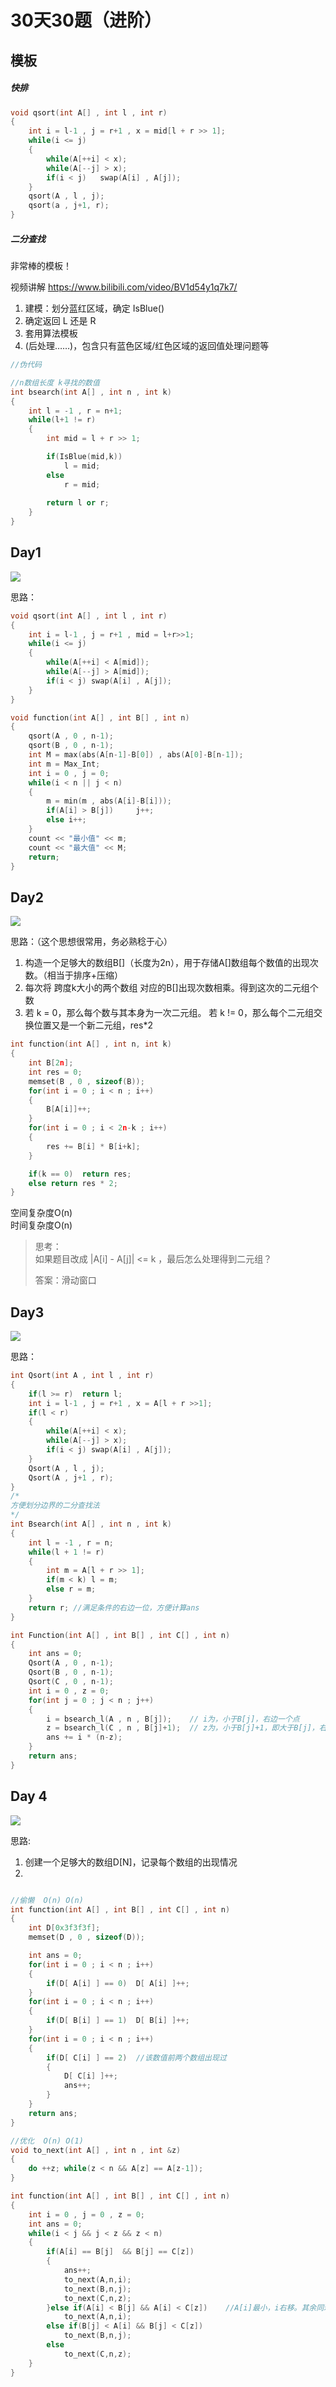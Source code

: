 # 30天30题（进阶）
## 模板
##### 快排
```c++
void qsort(int A[] , int l , int r)
{
    int i = l-1 , j = r+1 , x = mid[l + r >> 1];
    while(i <= j)
    {
        while(A[++i] < x);
        while(A[--j] > x);
        if(i < j)   swap(A[i] , A[j]);
    }
    qsort(A , l , j);
    qsort(a , j+1, r);
}
```

##### 二分查找
非常棒的模板！

视频讲解 https://www.bilibili.com/video/BV1d54y1q7k7/

1. 建模：划分蓝红区域，确定 IsBlue()
2. 确定返回 L 还是 R
3. 套用算法模板
4. (后处理……)，包含只有蓝色区域/红色区域的返回值处理问题等

```c++
//伪代码

//n数组长度 k寻找的数值
int bsearch(int A[] , int n , int k)    
{
    int l = -1 , r = n+1;
    while(l+1 != r)
    {
        int mid = l + r >> 1;

        if(IsBlue(mid,k))  
            l = mid;
        else 
            r = mid;
        
        return l or r;
    }
}
```
## Day1
<img src="./image/1.jpg">

思路：

```c++
void qsort(int A[] , int l , int r)
{
    int i = l-1 , j = r+1 , mid = l+r>>1;
    while(i <= j)
    {
        while(A[++i] < A[mid]);
        while(A[--j] > A[mid]);
        if(i < j) swap(A[i] , A[j]);
    }
}

void function(int A[] , int B[] , int n)
{
    qsort(A , 0 , n-1);
    qsort(B , 0 , n-1);
    int M = max(abs(A[n-1]-B[0]) , abs(A[0]-B[n-1]);
    int m = Max_Int;
    int i = 0 , j = 0;
    while(i < n || j < n)
    {
        m = min(m , abs(A[i]-B[i]));
        if(A[i] > B[j])     j++;
        else i++;
    }
    count << "最小值" << m;
    count << "最大值" << M;
    return;
}
```

## Day2 
<img src="./image/2.jpg">  
   

思路：（这个思想很常用，务必熟稔于心）
1. 构造一个足够大的数组B[]（长度为2n），用于存储A[]数组每个数值的出现次数。（相当于排序+压缩）
2. 每次将 跨度k大小的两个数组 对应的B[]出现次数相乘。得到这次的二元组个数
3. 若 k = 0，那么每个数与其本身为一次二元组。
若 k != 0，那么每个二元组交换位置又是一个新二元组，res*2

```c++
int function(int A[] , int n, int k)
{
    int B[2n];
    int res = 0;
    memset(B , 0 , sizeof(B));
    for(int i = 0 ; i < n ; i++)
    {
        B[A[i]]++;
    }
    for(int i = 0 ; i < 2n-k ; i++)
    {
        res += B[i] * B[i+k];
    }

    if(k == 0)  return res;
    else return res * 2;
}  
```
空间复杂度O(n)  
时间复杂度O(n)

> 思考：  
> 如果题目改成 |A[i] - A[j]| <= k ，最后怎么处理得到二元组？
> 
> 答案：滑动窗口


## Day3

<img src="./image/3.jpg">

思路： 

```c++
int Qsort(int A , int l , int r)
{
    if(l >= r)  return l;
    int i = l-1 , j = r+1 , x = A[l + r >>1];
    if(l < r)
    {
        while(A[++i] < x);
        while(A[--j] > x);
        if(i < j) swap(A[i] , A[j]);
    }
    Qsort(A , l , j);
    Qsort(A , j+1 , r);
}
/*
方便划分边界的二分查找法
*/
int Bsearch(int A[] , int n , int k)
{
    int l = -1 , r = n; 
    while(l + 1 != r)
    {
        int m = A[l + r >> 1];
        if(m < k) l = m;
        else r = m; 
    }
    return r; //满足条件的右边一位，方便计算ans
}

int Function(int A[] , int B[] , int C[] , int n)
{
    int ans = 0;
    Qsort(A , 0 , n-1);
    Qsort(B , 0 , n-1);
    Qsort(C , 0 , n-1);
    int i = 0 , z = 0;
    for(int j = 0 ; j < n ; j++)
    {
        i = bsearch_l(A , n , B[j]);    // i为，小于B[j]，右边一个点
        z = bsearch_l(C , n , B[j]+1);  // z为，小于B[j]+1，即大于B[j]，右边一个点。
        ans += i * (n-z);
    }
    return ans;
}
```
## Day 4

<img src="./image/4.jpg">

思路:  
1. 创建一个足够大的数组D[N]，记录每个数组的出现情况
2. 

```c++

//偷懒  O(n) O(n)
int function(int A[] , int B[] , int C[] , int n)
{
    int D[0x3f3f3f];
    memset(D , 0 , sizeof(D));

    int ans = 0;
    for(int i = 0 ; i < n ; i++)
    {
        if(D[ A[i] ] == 0)  D[ A[i] ]++;
    }
    for(int i = 0 ; i < n ; i++)
    {
        if(D[ B[i] ] == 1)  D[ B[i] ]++;
    }
    for(int i = 0 ; i < n ; i++)
    {
        if(D[ C[i] ] == 2)  //该数值前两个数组出现过
        {
            D[ C[i] ]++;
            ans++;
        }
    }
    return ans;
}

//优化  O(n) O(1)
void to_next(int A[] , int n , int &z)
{
    do ++z; while(z < n && A[z] == A[z-1]);
}

int function(int A[] , int B[] , int C[] , int n)
{
    int i = 0 , j = 0 , z = 0;
    int ans = 0;
    while(i < j && j < z && z < n)
    {
        if(A[i] == B[j]  && B[j] == C[z])
        {
            ans++;
            to_next(A,n,i);
            to_next(B,n,j);
            to_next(C,n,z);
        }else if(A[i] < B[j] && A[i] < C[z])    //A[i]最小，i右移。其余同理
            to_next(A,n,i);
        else if(B[j] < A[i] && B[j] < C[z])     
            to_next(B,n,j);
        else    
            to_next(C,n,z);
    }
}
```
